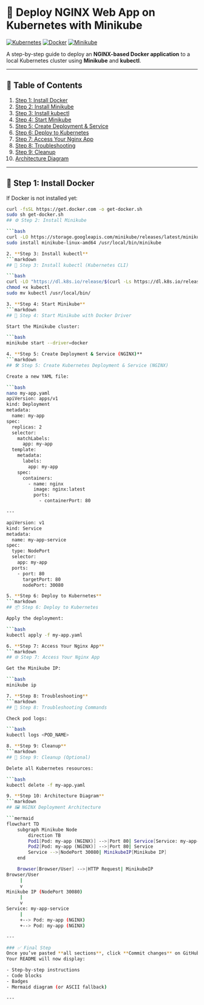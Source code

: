 # 🚀 Deploy NGINX Web App on Kubernetes with Minikube

[![Kubernetes](https://img.shields.io/badge/Kubernetes-326CE5?style=for-the-badge&logo=kubernetes&logoColor=white)](https://kubernetes.io/)
[![Docker](https://img.shields.io/badge/Docker-2496ED?style=for-the-badge&logo=docker&logoColor=white)](https://www.docker.com/)
[![Minikube](https://img.shields.io/badge/Minikube-7B7B7B?style=for-the-badge)](https://minikube.sigs.k8s.io/docs/)

A step-by-step guide to deploy an **NGINX-based Docker application** to a local Kubernetes cluster using **Minikube** and **kubectl**.

---

## 📑 Table of Contents

1. [Step 1: Install Docker](#-step-1-install-docker)  
2. [Step 2: Install Minikube](#-step-2-install-minikube)  
3. [Step 3: Install kubectl](#-step-3-install-kubectl-kubernetes-cli)  
4. [Step 4: Start Minikube](#-step-4-start-minikube-with-docker-driver)  
5. [Step 5: Create Deployment & Service](#-step-5-create-kubernetes-deployment--service-nginx)  
6. [Step 6: Deploy to Kubernetes](#-step-6-deploy-to-kubernetes)  
7. [Step 7: Access Your Nginx App](#-step-7-access-your-nginx-app)  
8. [Step 8: Troubleshooting](#-step-8-troubleshooting-commands)  
9. [Step 9: Cleanup](#-step-9-cleanup-optional)  
10. [Architecture Diagram](#-nginx-deployment-architecture)  

---

## 🐳 Step 1: Install Docker

If Docker is not installed yet:

```bash
curl -fsSL https://get.docker.com -o get-docker.sh
sudo sh get-docker.sh
## ⚙️ Step 2: Install Minikube

```bash
curl -LO https://storage.googleapis.com/minikube/releases/latest/minikube-linux-amd64
sudo install minikube-linux-amd64 /usr/local/bin/minikube

2. **Step 3: Install kubectl**
```markdown
## 🔧 Step 3: Install kubectl (Kubernetes CLI)

```bash
curl -LO "https://dl.k8s.io/release/$(curl -Ls https://dl.k8s.io/release/stable.txt)/bin/linux/amd64/kubectl"
chmod +x kubectl
sudo mv kubectl /usr/local/bin/

3. **Step 4: Start Minikube**
```markdown
## 🚀 Step 4: Start Minikube with Docker Driver

Start the Minikube cluster:

```bash
minikube start --driver=docker

4. **Step 5: Create Deployment & Service (NGINX)**
```markdown
## 🛠️ Step 5: Create Kubernetes Deployment & Service (NGINX)

Create a new YAML file:

```bash
nano my-app.yaml
apiVersion: apps/v1
kind: Deployment
metadata:
  name: my-app
spec:
  replicas: 2
  selector:
    matchLabels:
      app: my-app
  template:
    metadata:
      labels:
        app: my-app
    spec:
      containers:
        - name: nginx
          image: nginx:latest
          ports:
            - containerPort: 80

---

apiVersion: v1
kind: Service
metadata:
  name: my-app-service
spec:
  type: NodePort
  selector:
    app: my-app
  ports:
    - port: 80
      targetPort: 80
      nodePort: 30080

5. **Step 6: Deploy to Kubernetes**
```markdown
## 📦 Step 6: Deploy to Kubernetes

Apply the deployment:

```bash
kubectl apply -f my-app.yaml

6. **Step 7: Access Your Nginx App**
```markdown
## 🌐 Step 7: Access Your Nginx App

Get the Minikube IP:

```bash
minikube ip

7. **Step 8: Troubleshooting**
```markdown
## 🧪 Step 8: Troubleshooting Commands

Check pod logs:

```bash
kubectl logs <POD_NAME>

8. **Step 9: Cleanup**
```markdown
## 🧹 Step 9: Cleanup (Optional)

Delete all Kubernetes resources:

```bash
kubectl delete -f my-app.yaml

9. **Step 10: Architecture Diagram**
```markdown
## 🖼️ NGINX Deployment Architecture

```mermaid
flowchart TD
    subgraph Minikube Node
        direction TB
        Pod1[Pod: my-app (NGINX)] -->|Port 80| Service[Service: my-app-service]
        Pod2[Pod: my-app (NGINX)] -->|Port 80| Service
        Service -->|NodePort 30080| MinikubeIP[Minikube IP]
    end

    Browser[Browser/User] -->|HTTP Request| MinikubeIP
Browser/User
     |
     v
Minikube IP (NodePort 30080)
     |
     v
Service: my-app-service
     |
     +--> Pod: my-app (NGINX)
     +--> Pod: my-app (NGINX)

---

### ✅ Final Step
Once you’ve pasted **all sections**, click **Commit changes** on GitHub.  
Your README will now display:

- Step-by-step instructions  
- Code blocks  
- Badges  
- Mermaid diagram (or ASCII fallback)  

---
